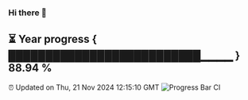 ### Hi there 👋
⏳ Year progress { ██████████████████████████▁▁▁▁ } 88.94 %
---
⏰ Updated on Thu, 21 Nov 2024 12:15:10 GMT
![Progress Bar CI](https://github.com/Moyi321/Moyi321/workflows/Progress%20Bar%20CI/badge.svg)

